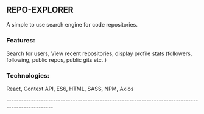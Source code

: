 

## REPO-EXPLORER

A simple to use search engine for code repositories.

### Features:
  Search for users,
  View recent repositories,
  display profile stats (followers, following, public repos, public gits etc..)

### Technologies:
  React,
  Context API,
  ES6,
  HTML,
  SASS,
  NPM,
  Axios


*-------------------------------------------------------------------------------------------------*

